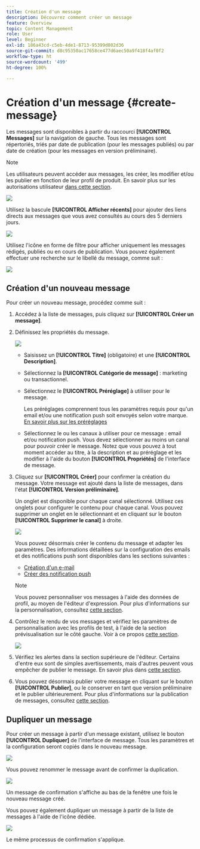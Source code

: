 ```yaml
---
title: Création d'un message
description: Découvrez comment créer un message
feature: Overview
topic: Content Management
role: User
level: Beginner
exl-id: 186a43cd-c5eb-4de1-8713-95399d802d36
source-git-commit: d8c95350ac17658ce477d6aec50a9f418f4af0f2
workflow-type: ht
source-wordcount: '499'
ht-degree: 100%

---
```


# Création d&#39;un message {#create-message}

Les messages sont disponibles à partir du raccourci **[!UICONTROL Messages]** sur la navigation de gauche. Tous les messages sont répertoriés, triés par date de publication (pour les messages publiés) ou par date de création (pour les messages en version préliminaire).

>[!NOTE]
>
>Les utilisateurs peuvent accéder aux messages, les créer, les modifier et/ou les publier en fonction de leur profil de produit. En savoir plus sur les autorisations utilisateur [dans cette section](administration/permissions.md).

![](assets/messages-list.png)

Utilisez la bascule **[!UICONTROL Afficher récents]** pour ajouter des liens directs aux messages que vous avez consultés au cours des 5 derniers jours.

![](assets/show-recent-messages.png)

Utilisez l&#39;icône en forme de filtre pour afficher uniquement les messages rédigés, publiés ou en cours de publication. Vous pouvez également effectuer une recherche sur le libellé du message, comme suit :

![](assets/filter-messages.png)

## Création d&#39;un nouveau message

Pour créer un nouveau message, procédez comme suit :

1. Accédez à la liste de messages, puis cliquez sur **[!UICONTROL Créer un message]**.

1. Définissez les propriétés du message.

   ![](assets/create-message-properties.png)

   * Saisissez un **[!UICONTROL Titre]** (obligatoire) et une **[!UICONTROL Description]**.

   * Sélectionnez la **[!UICONTROL Catégorie de message]** : marketing ou transactionnel.

   * Sélectionnez le **[!UICONTROL Préréglage]** à utiliser pour le message.

      Les préréglages comprennent tous les paramètres requis pour qu&#39;un email et/ou une notification push soit envoyés selon votre marque. [En savoir plus sur les préréglages](configuration/message-presets.md)

   * Sélectionnez le ou les canaux à utiliser pour ce message : email et/ou notification push. Vous devez sélectionner au moins un canal pour pouvoir créer le message.
   Notez que vous pouvez à tout moment accéder au titre, à la description et au préréglage et les modifier à l&#39;aide du bouton **[!UICONTROL Propriétés]** de l&#39;interface de message.

1. Cliquez sur **[!UICONTROL Créer]** pour confirmer la création du message. Votre message est ajouté dans la liste de messages, dans l&#39;état **[!UICONTROL Version préliminaire]**.

   Un onglet est disponible pour chaque canal sélectionné. Utilisez ces onglets pour configurer le contenu pour chaque canal. Vous pouvez supprimer un onglet en le sélectionnant et en cliquant sur le bouton **[!UICONTROL Supprimer le canal]** à droite.

   ![](assets/create-messages-content.png)

   Vous pouvez désormais créer le contenu du message et adapter les paramètres. Des informations détaillées sur la configuration des emails et des notifications push sont disponibles dans les sections suivantes :

   * [Création d&#39;un e-mail](create-email.md)
   * [Créer des notification push](create-push.md)

   >[!NOTE]
   >   
   >Vous pouvez personnaliser vos messages à l&#39;aide des données de profil, au moyen de l&#39;éditeur d&#39;expression. Pour plus d&#39;informations sur la personnalisation, consultez [cette section](personalization/personalize.md).


1. Contrôlez le rendu de vos messages et vérifiez les paramètres de personnalisation avec les profils de test, à l&#39;aide de la section prévisualisation sur le côté gauche. Voir à ce propos [cette section](preview.md).

   ![](assets/messages-simple-preview.png)

1. Vérifiez les alertes dans la section supérieure de l&#39;éditeur.  Certains d&#39;entre eux sont de simples avertissements, mais d&#39;autres peuvent vous empêcher de publier le message. En savoir plus dans [cette section](alerts.md).

1. Vous pouvez désormais publier votre message en cliquant sur le bouton **[!UICONTROL Publier]**, ou le conserver en tant que version préliminaire et le publier ultérieurement. Pour plus d&#39;informations sur la publication de messages, consultez [cette section](publish-manage-message.md).

## Dupliquer un message

Pour créer un message à partir d&#39;un message existant, utilisez le bouton **[!UICONTROL Dupliquer]** de l&#39;interface de message. Tous les paramètres et la configuration seront copiés dans le nouveau message.

![](assets/message-duplicate.png)

Vous pouvez renommer le message avant de confirmer la duplication.

![](assets/message-duplicate-confirm.png)

Un message de confirmation s&#39;affiche au bas de la fenêtre une fois le nouveau message créé.

Vous pouvez également dupliquer un message à partir de la liste de messages à l&#39;aide de l&#39;icône dédiée.

![](assets/message-duplicate-from-list.png)

Le même processus de confirmation s&#39;applique.
